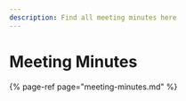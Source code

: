 ```yaml
---
description: Find all meeting minutes here
---
```


# Meeting Minutes

{% page-ref page="meeting-minutes.md" %}

